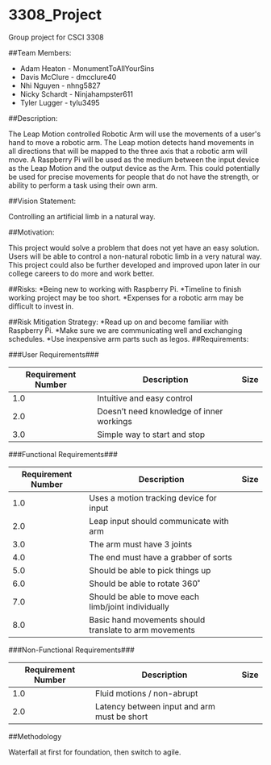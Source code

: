 # 3308_Project
Group project for CSCI 3308

##Team Members:
* Adam Heaton - MonumentToAllYourSins
* Davis McClure - dmcclure40
* Nhi Nguyen - nhng5827
* Nicky Schardt - Ninjahampster611
* Tyler Lugger - tylu3495

##Description:

The Leap Motion controlled Robotic Arm will use the movements of a user's hand to move a robotic arm. The Leap motion detects hand movements in all directions that will be mapped to the three axis that a robotic arm will move. A Raspberry Pi will be used as the medium between the input device as the Leap Motion and the output device as the Arm. This could potentially be used for precise movements for people that do not have the strength, or ability to perform a task using their own arm. 

##Vision Statement:

Controlling an artificial limb in a natural way.

##Motivation:

This project would solve a problem that does not yet have an easy solution. Users will be able to control a non-natural robotic limb in a very natural way. This project could also be further developed and improved upon later in our college careers to do more and work better.

##Risks:
*Being new to working with Raspberry Pi.
*Timeline to finish working project may be too short.
*Expenses for a robotic arm may be difficult to invest in.

##Risk Mitigation Strategy:
*Read up on and become familiar with Raspberry Pi.
*Make sure we are communicating well and exchanging schedules.
*Use inexpensive arm parts such as legos.
##Requirements:

###User Requirements###

Requirement Number| Description|Size
---------|--------|------------
1.0 | Intuitive and easy control |
2.0 | Doesn’t need knowledge of inner workings |
3.0 | Simple way to start and stop |

###Functional Requirements###

Requirement Number| Description | Size
---------|--------|-----------
1.0 | Uses a motion tracking device for input |
2.0 | Leap input should communicate with arm |
3.0 | The arm must have 3 joints |
4.0 | The end must have a grabber of sorts |
5.0 | Should be able to pick things up |
6.0 | Should be able to rotate 360˚ |
7.0 | Should be able to move each limb/joint individually |
8.0 | Basic hand movements should translate to arm movements |

###Non-Functional Requirements###

Requirement Number| Description | Size
---------|--------|---------------
1.0 | Fluid motions / non-abrupt |
2.0 | Latency between input and arm must be short |

##Methodology

Waterfall at first for foundation, then switch to agile.
